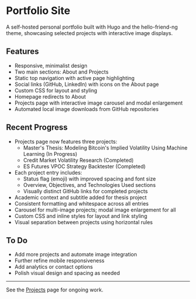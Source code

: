 # Portfolio Site

A self-hosted personal portfolio built with Hugo and the hello-friend-ng theme, showcasing selected projects with interactive image displays.

## Features
- Responsive, minimalist design
- Two main sections: About and Projects
- Static top navigation with active page highlighting
- Social links (GitHub, LinkedIn) with icons on the About page
- Custom CSS for layout and styling
- Homepage redirects to About
- Projects page with interactive image carousel and modal enlargement
- Automated local image downloads from GitHub repositories

## Recent Progress
- Projects page now features three projects:
	- Master's Thesis: Modeling Bitcoin's Implied Volatility Using Machine Learning (In Progress)
	- Credit Market Volatility Research (Completed)
	- ES Futures VPOC Strategy Backtester (Completed)
- Each project entry includes:
	- Status flag (emoji) with improved spacing and font size
	- Overview, Objectives, and Technologies Used sections
	- Visually distinct GitHub links for completed projects
- Academic context and subtitle added for thesis project
- Consistent formatting and whitespace across all entries
- Carousel for multi-image projects; modal image enlargement for all
- Custom CSS and inline styles for layout and link styling
- Visual separation between projects using horizontal rules

## To Do
- Add more projects and automate image integration
- Further refine mobile responsiveness
- Add analytics or contact options
- Polish visual design and spacing as needed

---

See the [Projects](./content/projects/_index.md) page for ongoing work.
